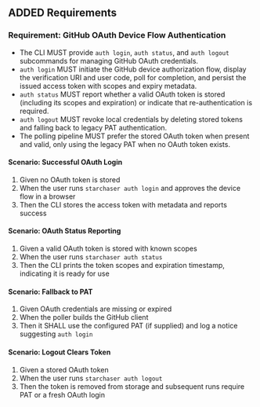 ## ADDED Requirements
### Requirement: GitHub OAuth Device Flow Authentication
- The CLI MUST provide `auth login`, `auth status`, and `auth logout` subcommands for managing GitHub OAuth credentials.
- `auth login` MUST initiate the GitHub device authorization flow, display the verification URI and user code, poll for completion, and persist the issued access token with scopes and expiry metadata.
- `auth status` MUST report whether a valid OAuth token is stored (including its scopes and expiration) or indicate that re-authentication is required.
- `auth logout` MUST revoke local credentials by deleting stored tokens and falling back to legacy PAT authentication.
- The polling pipeline MUST prefer the stored OAuth token when present and valid, only using the legacy PAT when no OAuth token exists.

#### Scenario: Successful OAuth Login
1. Given no OAuth token is stored
2. When the user runs `starchaser auth login` and approves the device flow in a browser
3. Then the CLI stores the access token with metadata and reports success

#### Scenario: OAuth Status Reporting
1. Given a valid OAuth token is stored with known scopes
2. When the user runs `starchaser auth status`
3. Then the CLI prints the token scopes and expiration timestamp, indicating it is ready for use

#### Scenario: Fallback to PAT
1. Given OAuth credentials are missing or expired
2. When the poller builds the GitHub client
3. Then it SHALL use the configured PAT (if supplied) and log a notice suggesting `auth login`

#### Scenario: Logout Clears Token
1. Given a stored OAuth token
2. When the user runs `starchaser auth logout`
3. Then the token is removed from storage and subsequent runs require PAT or a fresh OAuth login
